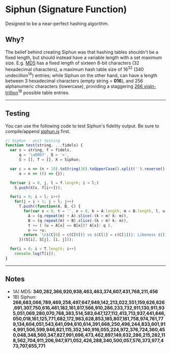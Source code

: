 # Siphun (Signature Function)
Designed to be a near-perfect hashing algorithm.

## Why?
The belief behind creating Siphun was that hashing tables shouldn't be a fixed length, but should instead have a variable length with a set maximum size. E.g. [MD5](https://www.ietf.org/rfc/rfc1321.txt) has a fixed length of sixteen 8-bit characters (32 hexadecimal characters), a maximum hash table size of 16<sup>32</sup> (340 undecillion<sup>1A</sup>) entries; while Siphun on the other hand, can have a length between 3 hexadecimal characters (empty string = **016**), and 256 alphanumeric characters (lowercase), providing a staggering [266 vigin-trillion](https://latex.codecogs.com/png.latex?%5Cdpi%7B150%7D%20%5Cbg_white%20%5Clarge%201%20&plus;%20%5Csum_%7Ba%3D1%7D%5E%7B256%7D%20%5Csum_%7Bb%3D16%7D%5E%7B36%7D%20b%5Ea)<sup>1B</sup> possible table entries.

----

## Testing
You can use the following code to test Siphun's fidelity output. Be sure to compile/append [siphun.js](siphun.js) first.

```javascript
// Siphun - unit testing
function test(string, ...fidels) {
  var s = string, f = fidels,
      q = '\u00b7', Q = '=',
      S = [], T = [], X = Siphun;

  var c = n => (n + 10).toString(36).toUpperCase().split('').reverse().join(''),
      a = n => (() => {});

  for(var i = 0, j, l = f.length; i < l;)
    S.push(X(s, f[i++]));

  for(i = 0; i < l; i++)
    for(j = i + 1; j < l; j++)
      T.push((function(A, B, C) {
        for(var x = 0, t = '', n = 0, k = A.length, m = B.length, l, u; x < k || x < m; x++)
          A = (q.repeat(m) + A).slice(-(k > m? k: m)),
          B = (q.repeat(m) + B).slice(-(k > m? k: m)),
          t += ( (u = A[x] == B[x])? A[x]: q ),
          n += +u;
        return `\n${C[0] = c(C[0])} vs ${C[1] = c(C[1])}: Likeness ${(100*(l=n/m))|0}% / char-count ${k}:${m} / Strength ${100-(l*(k+m))|0}%\n${C[0]} > ${A}\n${C[1]} > ${B}\n    ${Q.repeat(x)}\n    ${t}`;
      })(S[i], S[j], [i, j]));

  for(i = 0; i < T.length; i++)
    console.log(T[i]);
}
```

----

## Notes

+ 1A) MD5: **340,282,366,920,938,463,463,374,607,431,768,211,456**
+ 1B) Siphun: **266,683,066,789,469,258,497,647,949,142,213,022,551,159,626,626,691,307,750,616,461,182,161,817,566,910,286,233,732,911,130,911,935,051,069,280,070,768,383,514,583,647,127,112,413,713,937,441,846,050,018,161,125,771,682,172,963,628,853,185,807,181,758,974,761,779,134,604,051,543,641,094,610,614,391,668,250,496,244,833,601,914,991,506,599,946,821,115,352,140,916,055,224,972,376,724,360,450,048,348,560,347,827,991,696,473,462,897,149,632,286,215,282,118,562,704,911,206,947,971,052,426,288,340,500,057,576,373,977,473,707,655,771**
